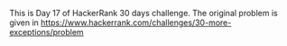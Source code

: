 
This is Day 17 of HackerRank 30 days challenge. The original problem is given in https://www.hackerrank.com/challenges/30-more-exceptions/problem